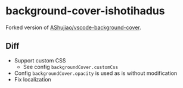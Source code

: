 # background-cover-ishotihadus

Forked version of [AShujiao/vscode-background-cover](https://github.com/vscode-extension/vscode-background-cover).

## Diff

- Support custom CSS
  - See config `backgroundCover.customCss`
- Config `backgroundCover.opacity` is used as is without modification
- Fix localization
